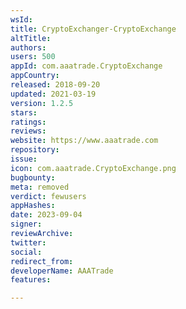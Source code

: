 ```yaml
---
wsId: 
title: CryptoExchanger-CryptoExchange
altTitle: 
authors: 
users: 500
appId: com.aaatrade.CryptoExchange
appCountry: 
released: 2018-09-20
updated: 2021-03-19
version: 1.2.5
stars: 
ratings: 
reviews: 
website: https://www.aaatrade.com
repository: 
issue: 
icon: com.aaatrade.CryptoExchange.png
bugbounty: 
meta: removed
verdict: fewusers
appHashes: 
date: 2023-09-04
signer: 
reviewArchive: 
twitter: 
social: 
redirect_from: 
developerName: AAATrade
features: 

---
```


